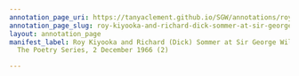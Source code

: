 ```yaml
---
annotation_page_uri: https://tanyaclement.github.io/SGW/annotations/roy-kiyooka-and-richard-dick-sommer-at-sir-george-williams-university-the-poetry-series-2-december-1966-2--canvas-1-stanton-hoffman.json
annotation_page_slug: roy-kiyooka-and-richard-dick-sommer-at-sir-george-williams-university-the-poetry-series-2-december-1966-2--canvas-1-stanton-hoffman
layout: annotation_page
manifest_label: Roy Kiyooka and Richard (Dick) Sommer at Sir George Williams University,
  The Poetry Series, 2 December 1966 (2)

---
```

